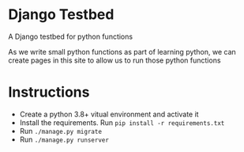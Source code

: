 # Django Testbed
A Django testbed for python functions

As we write small python functions as part of learning python, we can create pages in this site to allow us to run those python functions


# Instructions

- Create a python 3.8+ vitual environment and activate it
- Install the requirements. Run `pip install -r requirements.txt`
- Run `./manage.py migrate`
- Run `./manage.py runserver`
